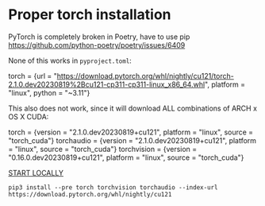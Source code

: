 # Proper torch installation

PyTorch is completely broken in Poetry, have to use pip
https://github.com/python-poetry/poetry/issues/6409

None of this works in `pyproject.toml`: 

torch = {url = "https://download.pytorch.org/whl/nightly/cu121/torch-2.1.0.dev20230819%2Bcu121-cp311-cp311-linux_x86_64.whl", platform = "linux", python = "~3.11"}

This also does not work, since it will download ALL combinations of ARCH x OS X CUDA:

torch = {version = "2.1.0.dev20230819+cu121", platform = "linux", source = "torch_cuda"}
torchaudio = {version = "2.1.0.dev20230819+cu121", platform = "linux", source = "torch_cuda"}
torchvision = {version = "0.16.0.dev20230819+cu121", platform = "linux", source = "torch_cuda"}

[START LOCALLY](https://pytorch.org/get-started/locally/)

```shell
pip3 install --pre torch torchvision torchaudio --index-url https://download.pytorch.org/whl/nightly/cu121
```